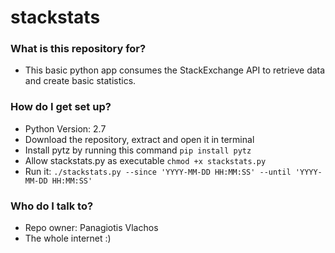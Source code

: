 # stackstats #

### What is this repository for? ###

* This basic python app consumes the StackExchange API to retrieve data and create basic statistics.

### How do I get set up? ###

* Python Version: 2.7
* Download the repository, extract and open it in terminal
* Install pytz by running this command `pip install pytz`
* Allow stackstats.py as executable `chmod +x stackstats.py`
* Run it: `./stackstats.py --since 'YYYY-MM-DD HH:MM:SS' --until 'YYYY-MM-DD HH:MM:SS'`

### Who do I talk to? ###

* Repo owner: Panagiotis Vlachos
* The whole internet :)
